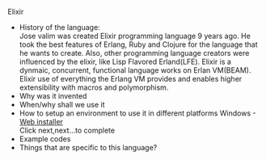 Elixir

- History of the language:    
Jose valim was created Elixir programming language 9 years ago. He took the best features of Erlang, Ruby and Clojure for the language that he wants to create. Also, other programming language creators were influenced by the elixir, like Lisp Flavored Erland(LFE). Elixir is a dynmaic, concurrent, functional language works on Erlan VM(BEAM). Elixir use of everything the Erlang VM provides and enables higher extensibility with macros and polymorphism.
- Why was it invented
- When/why shall we use it
- How to setup an environment to use it in different platforms
Windows
-[Web installer](https://repo.hex.pm/elixir-websetup.exe)  
Click next,next...to complete
- Example codes
- Things that are specific to this language?
